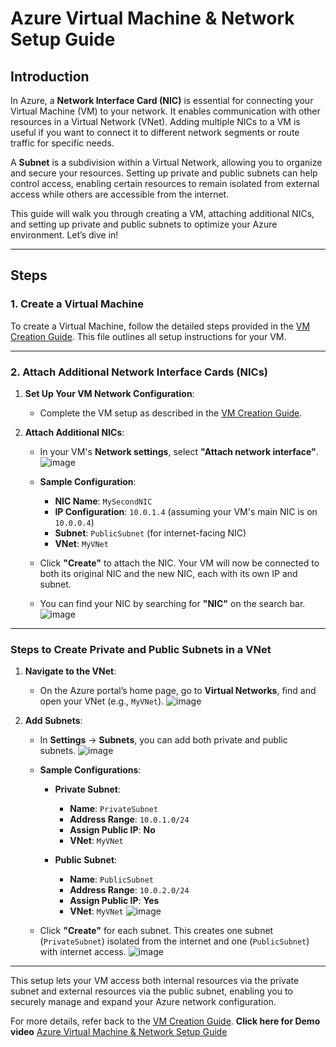 # Azure Virtual Machine & Network Setup Guide

## Introduction

In Azure, a **Network Interface Card (NIC)** is essential for connecting your Virtual Machine (VM) to your network. It enables communication with other resources in a Virtual Network (VNet). Adding multiple NICs to a VM is useful if you want to connect it to different network segments or route traffic for specific needs.

A **Subnet** is a subdivision within a Virtual Network, allowing you to organize and secure your resources. Setting up private and public subnets can help control access, enabling certain resources to remain isolated from external access while others are accessible from the internet.

This guide will walk you through creating a VM, attaching additional NICs, and setting up private and public subnets to optimize your Azure environment. Let’s dive in!

---

## Steps

### 1. Create a Virtual Machine

To create a Virtual Machine, follow the detailed steps provided in the [VM Creation Guide](https://github.com/Reyajosephine/Azure-30-days-Challenge/blob/main/Day-1.md). This file outlines all setup instructions for your VM.

---

### 2. Attach Additional Network Interface Cards (NICs)

1. **Set Up Your VM Network Configuration**:
   - Complete the VM setup as described in the [VM Creation Guide](https://github.com/Reyajosephine/Azure-30-days-Challenge/blob/main/Day-1.md).

2. **Attach Additional NICs**:
   - In your VM's **Network settings**, select **"Attach network interface"**.
     ![image](https://github.com/user-attachments/assets/3b359596-6fe3-4f27-a7e3-5e8ef3910c4c)


   - **Sample Configuration**:
     - **NIC Name**: `MySecondNIC`
     - **IP Configuration**: `10.0.1.4` (assuming your VM's main NIC is on `10.0.0.4`)
     - **Subnet**: `PublicSubnet` (for internet-facing NIC)
     - **VNet**: `MyVNet`

   - Click **"Create"** to attach the NIC. Your VM will now be connected to both its original NIC and the new NIC, each with its own IP and subnet.
   - You can find your NIC by searching for **"NIC"** on the search bar.
    ![image](https://github.com/user-attachments/assets/2835d6eb-7fbd-4d05-bfd0-659a1d2d19fc)


---

### Steps to Create Private and Public Subnets in a VNet

1. **Navigate to the VNet**:
   - On the Azure portal’s home page, go to **Virtual Networks**, find and open your VNet (e.g., `MyVNet`).
     ![image](https://github.com/user-attachments/assets/324af620-8ec5-4202-9849-51b847a49165)


2. **Add Subnets**:
   - In **Settings** → **Subnets**, you can add both private and public subnets.
     ![image](https://github.com/user-attachments/assets/c23b5734-c8ac-4769-926d-c1b6643b805f)


   - **Sample Configurations**:

     - **Private Subnet**:
       - **Name**: `PrivateSubnet`
       - **Address Range**: `10.0.1.0/24`
       - **Assign Public IP**: **No**
       - **VNet**: `MyVNet`
     
     - **Public Subnet**:
       - **Name**: `PublicSubnet`
       - **Address Range**: `10.0.2.0/24`
       - **Assign Public IP**: **Yes**
       - **VNet**: `MyVNet`
    ![image](https://github.com/user-attachments/assets/d3c4fa88-4152-4b78-9662-fb20dfe689c5)


   - Click **"Create"** for each subnet. This creates one subnet (`PrivateSubnet`) isolated from the internet and one (`PublicSubnet`) with internet access.
    ![image](https://github.com/user-attachments/assets/8bf75251-1aff-45ca-a783-8c12ebbf23d1)


---

This setup lets your VM access both internal resources via the private subnet and external resources via the public subnet, enabling you to securely manage and expand your Azure network configuration.

For more details, refer back to the [VM Creation Guide](https://github.com/Reyajosephine/Azure-30-days-Challenge/blob/main/Day-1.md).
**Click here for Demo video** [Azure Virtual Machine & Network Setup Guide](https://www.linkedin.com/posts/reya-josephine-a871a827b_azure-cloudnetworking-cloudcomputing-activity-7257458155893194753-jTBh?utm_source=share&utm_medium=member_desktop)
